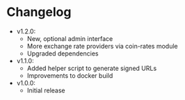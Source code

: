 # Changelog

* v1.2.0:
	* New, optional admin interface
	* More exchange rate providers via coin-rates module
	* Upgraded dependencies
* v1.1.0:
	* Added helper script to generate signed URLs
	* Improvements to docker build
* v1.0.0:
	* Initial release
